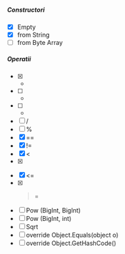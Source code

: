 ##### Constructori
- [x] Empty
- [x] from String
- [ ] from Byte Array

##### Operatii
- [x] +
- [ ] -
- [ ] *
- [ ] /
- [ ] %
- [x] ==
- [x] !=
- [x] <
- [x] >
- [x] <=
- [x] >=
- [ ] Pow (BigInt, BigInt)
- [ ] Pow (BigInt, int)
- [ ] Sqrt
- [ ] override Object.Equals(object o)
- [ ] override Object.GetHashCode()